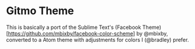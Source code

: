 # Gitmo Theme

This is basically a port of the Sublime Text's (Facebook Theme)[https://github.com/mbixby/facebook-color-scheme] by @mbixby, converted to a Atom theme with adjustments for colors I (@bradley) prefer.
